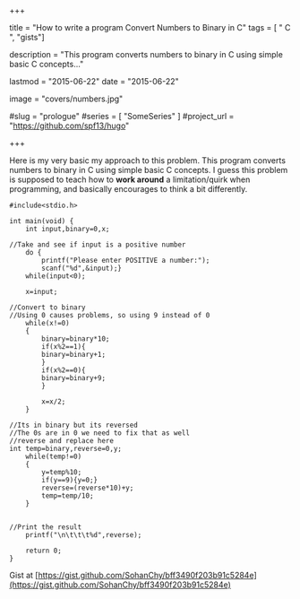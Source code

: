 +++

title = "How to write a program Convert Numbers to Binary in C"
tags = [ " C ", "gists"]

description = "This program converts numbers to binary in C using simple basic C concepts..."

lastmod = "2015-06-22"
date = "2015-06-22"

image = "covers/numbers.jpg"

#slug = "prologue"
#series = [ "SomeSeries" ]
#project_url = "https://github.com/spf13/hugo"

+++

Here is my very basic my approach to this problem. 
This program converts numbers to binary in C using simple basic C concepts. I guess this problem is supposed to teach how to **work around** a limitation/quirk when programming, and basically encourages to think a bit differently.

    #include<stdio.h>
    
    int main(void) {
        int input,binary=0,x;
    
    //Take and see if input is a positive number
        do {
            printf("Please enter POSITIVE a number:");
            scanf("%d",&input);}
        while(input<0);
    
        x=input;
    
    //Convert to binary
    //Using 0 causes problems, so using 9 instead of 0
        while(x!=0)
        {
            binary=binary*10;
            if(x%2==1){
            binary=binary+1;
            }
            if(x%2==0){
            binary=binary+9;
            }
            
            x=x/2;
        }
    
    //Its in binary but its reversed
    //The 0s are in 0 we need to fix that as well
    //reverse and replace here
    int temp=binary,reverse=0,y;
        while(temp!=0)
        {
            y=temp%10;
            if(y==9){y=0;}
            reverse=(reverse*10)+y;
            temp=temp/10;
        }
    
    
    //Print the result
        printf("\n\t\t\t%d",reverse);
    
        return 0;
    }

Gist at [https://gist.github.com/SohanChy/bff3490f203b91c5284e](https://gist.github.com/SohanChy/bff3490f203b91c5284e)
